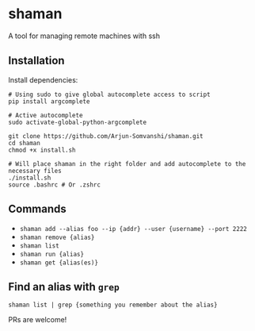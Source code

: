 # shaman
A tool for managing remote machines with ssh

## Installation
Install dependencies:
```
# Using sudo to give global autocomplete access to script
pip install argcomplete

# Active autocomplete
sudo activate-global-python-argcomplete
```

```
git clone https://github.com/Arjun-Somvanshi/shaman.git
cd shaman
chmod +x install.sh

# Will place shaman in the right folder and add autocomplete to the necessary files
./install.sh
source .bashrc # Or .zshrc
```

## Commands
* `shaman add --alias foo --ip {addr} --user {username} --port 2222`
* `shaman remove {alias}`
* `shaman list`
* `shaman run {alias}`
* `shaman get {alias(es)}`

## Find an alias with `grep`
`shaman list | grep {something you remember about the alias}`

PRs are welcome!

